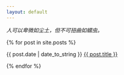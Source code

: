 ```yaml
---
layout: default
---
```


*人可以卑微如尘土，但不可扭曲如蠕虫。*

{% for post in site.posts %}

{{ post.date | date_to_string }} <a href="{{ post.url }}">{{ post.title }}</a>  

{% endfor %}